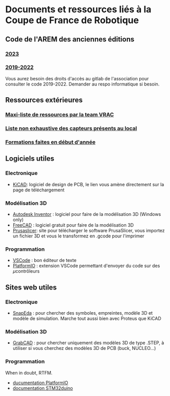 # Documents et ressources liés à la Coupe de France de Robotique

## Code de l'AREM des anciennes éditions

### [2023](https://github.com/AREM-Projets/robot-CdR-2023)

### [2019-2022](https://gitlab.emse.fr/groups/arem/-/archived)

Vous aurez besoin des droits d'accès au gitlab de l'association pour consulter le code 2019-2022. Demander au respo informatique si besoin.

## Ressources extérieures

### [Maxi-liste de ressources par la team VRAC](https://github.com/VRAC-team/la-maxi-liste-ressources-eurobot)

### [Liste non exhaustive des capteurs présents au local](https://github.com/AREM-Projets/documentation-capteurs)

### [Formations faites en début d'année](https://github.com/AREM-Projets/formations-CdR-2024)

## Logiciels utiles

### Electronique

- [KiCAD](https://www.kicad.org/download/): logiciel de design de PCB, le lien vous amène directement sur la page de téléchargement

### Modélisation 3D

- [Autodesk Inventor](https://www.autodesk.com/education/edu-software/overview?sorting=featured&page=1) : logiciel pour faire de la modélisation 3D (Windows only)
- [FreeCAD](https://www.freecad.org/downloads.php) : logiciel gratuit pour faire de la modélisation 3D
- [Prusaslicer](https://www.prusa3d.com/page/prusaslicer_424/): site pour télécharger le software PrusaSlicer, vous importez un fichier 3D  et vous le transformez en .gcode pour l'imprimer


### Programmation

- [VSCode](https://code.visualstudio.com/Download) : bon éditeur de texte
- [PlatformIO](https://platformio.org/) : extension VSCode permettant d'envoyer du code sur des $\mu$contrôleurs

## Sites web utiles

### Electronique

- [SnapEda](https://www.snapeda.com/) : pour chercher des symboles, empreintes, modèle 3D et modèle de simulation. Marche tout aussi bien avec Proteus que KiCAD 

### Modélisation 3D

- [GrabCAD](https://grabcad.com/library) : pour chercher uniquement des modèles 3D de type .STEP, à utiliser si vous cherchez des modèles 3D de PCB (buck, NUCLEO...)


### Programmation

When in doubt, RTFM.

- [ducumentation PlatformIO](https://docs.platformio.org/en/latest/)
- [documentation STM32duino](https://github.com/stm32duino/Arduino_Core_STM32/wiki)
